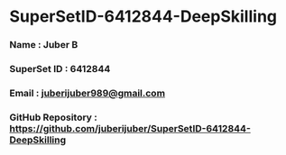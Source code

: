 # SuperSetID-6412844-DeepSkilling

### Name : Juber B
### SuperSet ID : 6412844
### Email : juberijuber989@gmail.com
### GitHub Repository : https://github.com/juberijuber/SuperSetID-6412844-DeepSkilling
